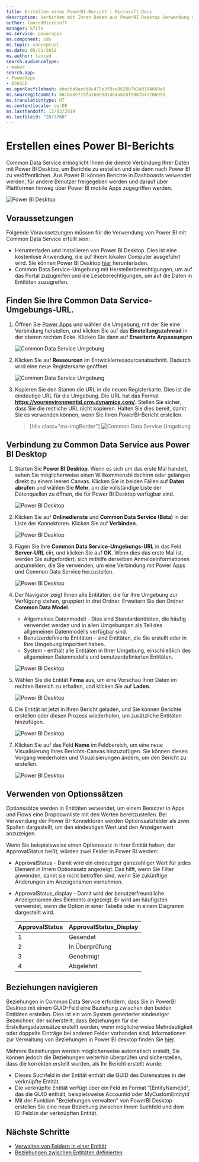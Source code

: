 ```yaml
---
title: Erstellen eines PowerBI-Bericht | Microsoft Docs
description: Verbinden mit Ihren Daten aus PowerBI Desktop Verwendung des Common Data Service-Konnektors.
author: lancedMicrosoft
manager: kfile
ms.service: powerapps
ms.component: cds
ms.topic: conceptual
ms.date: 05/21/2018
ms.author: lanced
search.audienceType:
- maker
search.app:
- PowerApps
- D365CE
ms.openlocfilehash: ebecba9aedb8c475e3f8ce8628b7b24d104669e0
ms.sourcegitcommit: 861ba8e719fa16899d14e4a628f9087b47206993
ms.translationtype: HT
ms.contentlocale: de-DE
ms.lasthandoff: 12/03/2019
ms.locfileid: "2873768"
---
```

# <a name="create-a-power-bi-report"></a>Erstellen eines Power BI-Berichts
Common Data Service ermöglicht Ihnen die direkte Verbindung Ihrer Daten mit Power BI Desktop, um Berichte zu erstellen und sie dann nach Power BI zu veröffentlichen. Aus Power BI können Berichte in Dashboards verwendet werden, für andere Benutzer freigegeben werden und darauf über Plattformen hinweg über Power BI mobile Apps zugegriffen werden.

![Power BI Desktop](./media/data-platform-cds-powerbi-connector/PBIDesktop.png "Power BI Desktop")

## <a name="prerequisites"></a>Voraussetzungen

Folgende Voraussetzungen müssen für die Verwendung von Power BI mit Common Data Service erfüllt sein:

* Herunterladen und Installieren von Power BI Desktop. Dies ist eine kostenlose Anwendung, die auf Ihrem lokalen Computer ausgeführt wird. Sie können Power BI Desktop [hier](https://powerbi.microsoft.com/desktop/) herunterladen.
* Common Data Service-Umgebung mit Herstellerberechtigungen, um auf das Portal zuzugreifen und die Leseberechtigungen, um auf die Daten in Entitäten zuzugreifen.

## <a name="finding-your-common-data-service-environment-url"></a>Finden Sie Ihre Common Data Service-Umgebungs-URL.

1. Öffnen Sie [Power Apps](https://make.powerapps.com/?utm_source=padocs&utm_medium=linkinadoc&utm_campaign=referralsfromdoc) und wählen die Umgebung, mit der Sie eine Verbindung herstellen, und klicken Sie auf das **Einstellungszahnrad** in der oberen rechten Ecke. Klicken Sie dann auf **Erweiterte Anpassungen**

    ![Common Data Service Umgebung](./media/data-platform-cds-powerbi-connector/CDSEnv1.png "Common Data Service Umgebung")

2. Klicken Sie auf **Ressourcen** im Entwicklerressourcenabschnitt. Dadurch wird eine neue Registerkarte geöffnet.

    ![Common Data Service Umgebung](./media/data-platform-cds-powerbi-connector/CDSEnv2.png "Common Data Service Umgebung")

3. Kopieren Sie den Stamm die URL in die neuen Registerkarte. Dies ist die eindeutige URL für die Umgebung. Die URL hat das Format **https://yourenvironmentid.crm.dynamics.com/**. Stellen Sie sicher, dass Sie die restliche URL nicht kopieren. Halten Sie dies bereit, damit Sie es verwenden können, wenn Sie Ihren PowerBI-Bericht erstellen.

    > [!div class="mx-imgBorder"] 
    > ![Common Data Service Umgebung](./media/data-platform-cds-powerbi-connector/CDSEnv3.png "Common Data Service Umgebung")

## <a name="connecting-to-common-data-service-from-power-bi-desktop"></a>Verbindung zu Common Data Service aus Power BI Desktop

1. Starten Sie **Power BI Desktop**. Wenn es sich um das erste Mal handelt, sehen Sie möglicherweise einen Willkommensbildschirm oder gelangen direkt zu einem leeren Canvas. Klicken Sie in beiden Fällen auf **Daten abrufen** und wählen Sie **Mehr**, um die vollständige Liste der Datenquellen zu öffnen, die für Power BI Desktop verfügbar sind.

    ![Power BI Desktop](./media/data-platform-cds-powerbi-connector/CreateReport1.png "Power BI Desktop")

2. Klicken Sie auf **Onlinedienste** und **Common Data Service (Beta)** in der Liste der Konnektoren. Klicken Sie auf **Verbinden**.

    ![Power BI Desktop](./media/data-platform-cds-powerbi-connector/CreateReport2.png "Power BI Desktop")

3. Fügen Sie Ihre **Common Data Service-Umgebungs-URL** in das Feld **Server-URL** ein, und klicken Sie auf **OK**. Wenn dies das erste Mal ist, werden Sie aufgefordert, sich mithilfe derselben Anmeldeinformationen anzumelden, die Sie verwenden, um eine Verbindung mit Power Apps und Common Data Service herzustellen.

    ![Power BI Desktop](./media/data-platform-cds-powerbi-connector/CreateReport3.png "Power BI Desktop")

4. Der Navigator zeigt Ihnen alle Entitäten, die für Ihre Umgebung zur Verfügung stehen, gruppiert in drei Ordner. Erweitern Sie den Ordner **Common Data Model**.

    * Allgemeines Datenmodell - Dies sind Standardentitäten, die häufig verwendet werden und in allen Umgebungen als Teil des allgemeinen Datenmodells verfügbar sind.
    * Benutzerdefinierte Entitäten - sind Entitäten, die Sie erstellt oder in Ihre Umgebung importiert haben.
    * System - enthält alle Entitäten in Ihrer Umgebung, einschließlich des allgemeinen Datenmodells und benutzerdefinierten Entitäten.

    ![Power BI Desktop](./media/data-platform-cds-powerbi-connector/CreateReport4.png "Power BI Desktop")

5. Wählen Sie die Entität **Firma** aus, um eine Vorschau Ihrer Daten im rechten Bereich zu erhalten, und klicken Sie auf **Laden**.

    ![Power BI Desktop](./media/data-platform-cds-powerbi-connector/CreateReport5.png "Power BI Desktop")

6. Die Entität ist jetzt in Ihren Bericht geladen, und Sie können Berichte erstellen oder diesen Prozess wiederholen, um zusätzliche Entitäten hinzufügen.

    ![Power BI Desktop](./media/data-platform-cds-powerbi-connector/CreateReport6.png "Power BI Desktop")

7. Klicken Sie auf das Feld **Name** im Feldbereich, um eine neue Visualisierung Ihres Berichts-Canvas hinzuzufügen. Sie können diesen Vorgang wiederholen und Visualisierungen ändern, um den Bericht zu erstellen.

    ![Power BI Desktop](./media/data-platform-cds-powerbi-connector/CreateReport7.png "Power BI Desktop")


## <a name="using-option-sets"></a>Verwenden von Optionssätzen

Optionssätze werden in Entitäten verwendet, um einem Benutzer in Apps und Flows eine Dropdownliste mit den Werten bereitzustellen. Bei Verwendung der Power BI-Konnektoren werden Optionssatzfelder als zwei Spalten dargestellt, um den eindeutigen Wert und den Anzeigenwert anzuzeigen.

Wenn Sie beispielsweise einen Optionssatz in Ihrer Entität haben, der ApprovalStatus heißt, würden zwei Felder in Power BI werden:

* ApprovalStatus - Damit wird ein eindeutiger ganzzahliger Wert für jedes Element in Ihrem Optionssatz angezeigt. Das hilft, wenn Sie Filter anwenden, damit sie nicht betroffen sind, wenn Sie zukünftige Änderungen am Anzeigenamen vornehmen.
* ApprovalStatus_display - Damit wird der benutzerfreundliche Anzeigenamen des Elements angezeigt. Er wird am häufigsten verwendet, wenn die Option in einer Tabelle oder in einem Diagramm dargestellt wird.

    |ApprovalStatus|ApprovalStatus_Display|
    |---------|---------|
    1|Gesendet
    2|In Überprüfung
    3|Genehmigt
    4|Abgelehnt

## <a name="navigating-relationships"></a>Beziehungen navigieren

Beziehungen in Common Data Service erfordern, dass Sie in PowerBI Desktop mit einem GUID-Feld eine Beziehung zwischen den beiden Entitäten erstellen. Dies ist ein vom System generierter eindeutiger Bezeichner, der sicherstellt, dass Beziehungen für die Erstellungsdatensätze erstellt werden, wenn möglicherweise Mehrdeutigkeit oder doppelte Einträge bei anderen Felder vorhanden sind. Informationen zur Verwaltung von Beziehungen in Power BI desktop finden Sie [hier](https://docs.microsoft.com/power-bi/desktop-create-and-manage-relationships).

Mehrere Beziehungen werden möglicherweise automatisch erstellt, Sie können jedoch die Beziehungen weiterhin überprüfen und sicherstellen, dass die korrekten erstellt wurden, als Ihr Bericht erstellt wurde:

* Dieses Suchfeld in der Entität enthält die GUID des Datensatzes in der verknüpfte Entität.
* Die verknüpfte Entität verfügt über ein Feld im Format "[EntityName]id", das die GUID enthält, beispielsweise Accountid oder MyCustomEntityid
* Mit der Funktion "Beziehungen verwalten" von PowerBI Desktop erstellen Sie eine neue Beziehung zwischen Ihrem Suchfeld und dem ID-Feld in der verknüpften Entität.


## <a name="next-steps"></a>Nächste Schritte
* [Verwalten von Feldern in einer Entität](data-platform-manage-fields.md)
* [Beziehungen zwischen Entitäten definierten](data-platform-entity-lookup.md)


